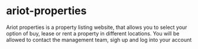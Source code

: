 # ariot-properties
Ariot properties is a  property listing website, that allows you to select your option of buy, lease or rent a property in different locations. You will be allowed to contact the management team, sigh up and log into your account
